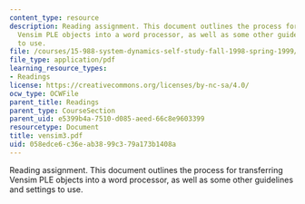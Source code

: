 ```yaml
---
content_type: resource
description: Reading assignment. This document outlines the process for transferring
  Vensim PLE objects into a word processor, as well as some other guidelines and settings
  to use.
file: /courses/15-988-system-dynamics-self-study-fall-1998-spring-1999/058edce6c36eab3899c379a173b1408a_vensim3.pdf
file_type: application/pdf
learning_resource_types:
- Readings
license: https://creativecommons.org/licenses/by-nc-sa/4.0/
ocw_type: OCWFile
parent_title: Readings
parent_type: CourseSection
parent_uid: e5399b4a-7510-d085-aeed-66c8e9603399
resourcetype: Document
title: vensim3.pdf
uid: 058edce6-c36e-ab38-99c3-79a173b1408a
---
```

Reading assignment. This document outlines the process for transferring Vensim PLE objects into a word processor, as well as some other guidelines and settings to use.